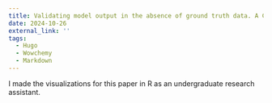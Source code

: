 ```yaml
---
title: Validating model output in the absence of ground truth data. A COVID-19 case study using the Simulator of Infectious Disease Dynamics in North Carolina (SIDD-NC) model
date: 2024-10-26
external_link: ''
tags:
  - Hugo
  - Wowchemy
  - Markdown
---
```


I made the visualizations for this paper in R as an undergraduate research assistant.

<!--more-->
